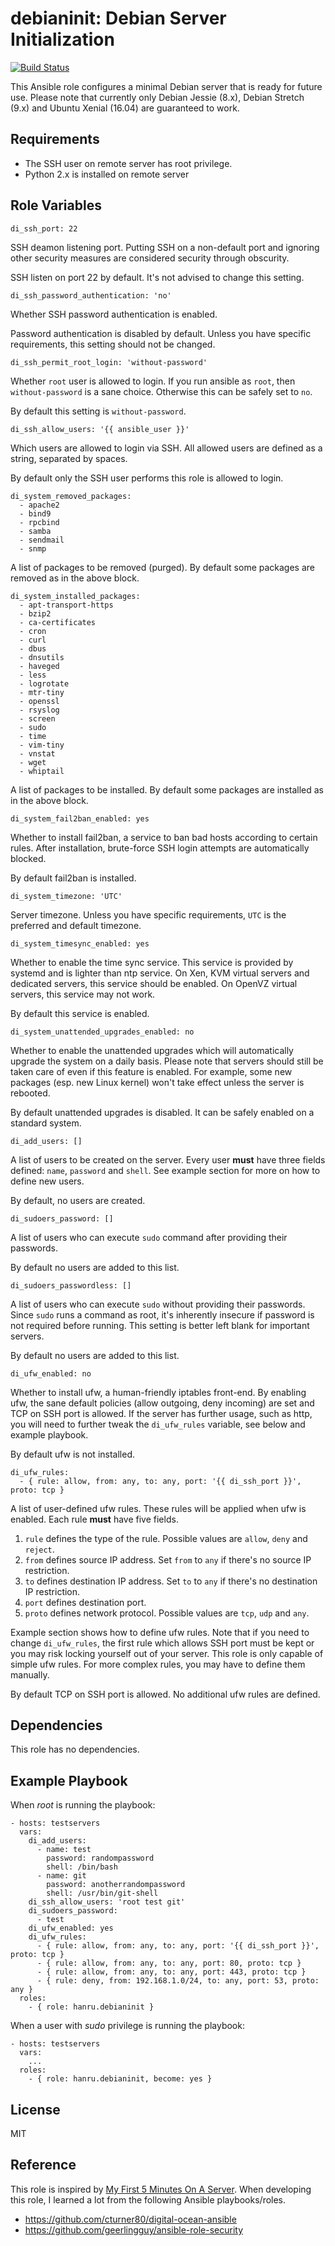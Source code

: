 debianinit: Debian Server Initialization
========================================

[![Build Status](https://travis-ci.org/hanru/ansible-debianinit.svg?branch=master)](https://travis-ci.org/hanru/ansible-debianinit)

This Ansible role configures a minimal Debian server that is ready for future use. Please note that currently only Debian Jessie (8.x), Debian Stretch (9.x) and Ubuntu Xenial (16.04) are guaranteed to work.

Requirements
------------

* The SSH user on remote server has root privilege.
* Python 2.x is installed on remote server

Role Variables
--------------

    di_ssh_port: 22

SSH deamon listening port. Putting SSH on a non-default port and ignoring other security measures are considered security through obscurity.

SSH listen on port 22 by default. It's not advised to change this setting.

    di_ssh_password_authentication: 'no'

Whether SSH password authentication is enabled.

Password authentication is disabled by default. Unless you have specific requirements, this setting should not be changed.

    di_ssh_permit_root_login: 'without-password'

Whether `root` user is allowed to login. If you run ansible as `root`, then `without-password` is a sane choice. Otherwise this can be safely set to `no`.

By default this setting is `without-password`.

    di_ssh_allow_users: '{{ ansible_user }}'

Which users are allowed to login via SSH. All allowed users are defined as a string, separated by spaces.

By default only the SSH user performs this role is allowed to login.

    di_system_removed_packages:
      - apache2
      - bind9
      - rpcbind
      - samba
      - sendmail
      - snmp

A list of packages to be removed (purged). By default some packages are removed as in the above block.

    di_system_installed_packages:
      - apt-transport-https
      - bzip2
      - ca-certificates
      - cron
      - curl
      - dbus
      - dnsutils
      - haveged
      - less
      - logrotate
      - mtr-tiny
      - openssl
      - rsyslog
      - screen
      - sudo
      - time
      - vim-tiny
      - vnstat
      - wget
      - whiptail

A list of packages to be installed. By default some packages are installed as in the above block.

    di_system_fail2ban_enabled: yes

Whether to install fail2ban, a service to ban bad hosts according to certain rules. After installation, brute-force SSH login attempts are automatically blocked.

By default fail2ban is installed.

    di_system_timezone: 'UTC'

Server timezone. Unless you have specific requirements, `UTC` is the preferred and default timezone.

    di_system_timesync_enabled: yes

Whether to enable the time sync service. This service is provided by systemd and is lighter than ntp service. On Xen, KVM virtual servers and dedicated servers, this service should be enabled. On OpenVZ virtual servers, this service may not work.

By default this service is enabled.

    di_system_unattended_upgrades_enabled: no

Whether to enable the unattended upgrades which will automatically upgrade the system on a daily basis. Please note that servers should still be taken care of even if this feature is enabled. For example, some new packages (esp. new Linux kernel) won't take effect unless the server is rebooted.

By default unattended upgrades is disabled. It can be safely enabled on a standard system.

    di_add_users: []

A list of users to be created on the server. Every user **must** have three fields defined: `name`, `password` and `shell`. See example section for more on how to define new users.

By default, no users are created.

    di_sudoers_password: []

A list of users who can execute `sudo` command after providing their passwords.

By default no users are added to this list.

    di_sudoers_passwordless: []

A list of users who can execute `sudo` without providing their passwords. Since `sudo` runs a command as root, it's inherently insecure if password is not required before running. This setting is better left blank for important servers.

By default no users are added to this list.

    di_ufw_enabled: no

Whether to install ufw, a human-friendly iptables front-end. By enabling ufw, the sane default policies (allow outgoing, deny incoming) are set and TCP on SSH port is allowed. If the server has further usage, such as http, you will need to further tweak the `di_ufw_rules` variable, see below and example playbook.

By default ufw is not installed.

    di_ufw_rules:
      - { rule: allow, from: any, to: any, port: '{{ di_ssh_port }}', proto: tcp }

A list of user-defined ufw rules. These rules will be applied when ufw is enabled. Each rule **must** have five fields.

1. `rule` defines the type of the rule. Possible values are `allow`, `deny` and `reject`.
2. `from` defines source IP address. Set `from` to `any` if there's no source IP restriction.
3. `to` defines destination IP address. Set `to` to `any` if there's no destination IP restriction.
4. `port` defines destination port.
5. `proto` defines network protocol. Possible values are `tcp`, `udp` and `any`.

Example section shows how to define ufw rules. Note that if you need to change `di_ufw_rules`, the first rule which allows SSH port must be kept or you may risk locking yourself out of your server. This role is only capable of simple ufw rules. For more complex rules, you may have to define them manually.

By default TCP on SSH port is allowed. No additional ufw rules are defined.

Dependencies
------------

This role has no dependencies.

Example Playbook
----------------

When *root* is running the playbook:

    - hosts: testservers
      vars:
        di_add_users:
          - name: test
            password: randompassword
            shell: /bin/bash
          - name: git
            password: anotherrandompassword
            shell: /usr/bin/git-shell
        di_ssh_allow_users: 'root test git'
        di_sudoers_password:
          - test
        di_ufw_enabled: yes
        di_ufw_rules:
          - { rule: allow, from: any, to: any, port: '{{ di_ssh_port }}', proto: tcp }
          - { rule: allow, from: any, to: any, port: 80, proto: tcp }
          - { rule: allow, from: any, to: any, port: 443, proto: tcp }
          - { rule: deny, from: 192.168.1.0/24, to: any, port: 53, proto: any }
      roles:
        - { role: hanru.debianinit }

When a user with *sudo* privilege is running the playbook:

    - hosts: testservers
      vars:
        ...
      roles:
        - { role: hanru.debianinit, become: yes }

License
-------

MIT

Reference
---------

This role is inspired by [My First 5 Minutes On A Server](https://plusbryan.com/my-first-5-minutes-on-a-server-or-essential-security-for-linux-servers). When developing this role, I learned a lot from the following Ansible playbooks/roles.

* https://github.com/cturner80/digital-ocean-ansible 
* https://github.com/geerlingguy/ansible-role-security